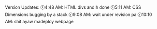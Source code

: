 Version Updates:
🕔4:48 AM: HTML divs and h done
🕔5:11 AM: CSS Dimensions bugging by a stack
🕥9:08 AM: wait under revision pa
🕥10:10 AM: shit ayaw madeploy webpage
